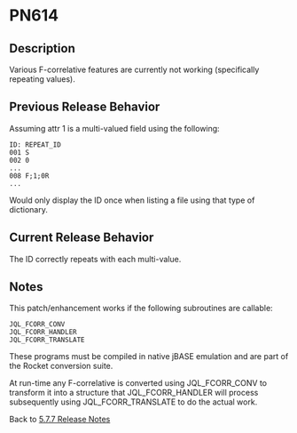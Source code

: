 # PN614

<PageHeader />

## Description

Various F-correlative features are currently not working (specifically repeating values).

## Previous Release Behavior

Assuming attr 1 is a multi-valued field using the following:

```
ID: REPEAT_ID
001 S
002 0
...
008 F;1;0R
...
```

Would only display the ID once when listing a file using that type of dictionary.

## Current Release Behavior

The ID correctly repeats with each multi-value.

## Notes

This patch/enhancement works if the following subroutines are callable:

```
JQL_FCORR_CONV
JQL_FCORR_HANDLER
JQL_FCORR_TRANSLATE
```

These programs must be compiled in native jBASE emulation and are part of the Rocket conversion suite.

At run-time any F-correlative is converted using JQL_FCORR_CONV to transform it into a structure that JQL_FCORR_HANDLER will process subsequently using JQL_FCORR_TRANSLATE to do the actual work.

Back to [5.7.7 Release Notes](../jbase-5.7.7-release-notes/README.md)
  
<PageFooter />
